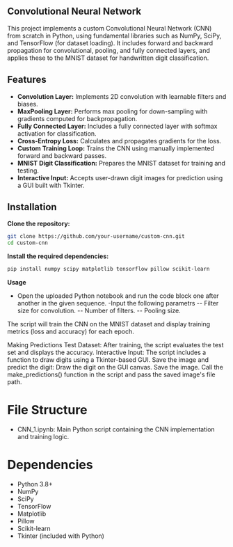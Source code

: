 ## Convolutional Neural Network
This project implements a custom Convolutional Neural Network (CNN) from scratch in Python, using fundamental libraries such as NumPy, SciPy, and TensorFlow (for dataset loading). It includes forward and backward propagation for convolutional, pooling, and fully connected layers, and applies these to the MNIST dataset for handwritten digit classification.

## Features
- **Convolution Layer:** Implements 2D convolution with learnable filters and biases.
- **MaxPooling Layer:** Performs max pooling for down-sampling with gradients computed for backpropagation.
- **Fully Connected Layer:** Includes a fully connected layer with softmax activation for classification.
- **Cross-Entropy Loss:** Calculates and propagates gradients for the loss.
- **Custom Training Loop:** Trains the CNN using manually implemented forward and backward passes.
- **MNIST Digit Classification:** Prepares the MNIST dataset for training and testing.
- **Interactive Input:** Accepts user-drawn digit images for prediction using a GUI built with Tkinter.

## Installation
**Clone the repository:**
```bash
git clone https://github.com/your-username/custom-cnn.git
cd custom-cnn
```
**Install the required dependencies:**
```bash
pip install numpy scipy matplotlib tensorflow pillow scikit-learn
```
**Usage**
- Open the uploaded Python notebook and run the code block one after another in the given sequence.
-Input the following parametrs
-- Filter size for convolution.
-- Number of filters.
-- Pooling size.

The script will train the CNN on the MNIST dataset and display training metrics (loss and accuracy) for each epoch.

Making Predictions
Test Dataset: After training, the script evaluates the test set and displays the accuracy.
Interactive Input: The script includes a function to draw digits using a Tkinter-based GUI. Save the image and predict the digit:
Draw the digit on the GUI canvas.
Save the image.
Call the make_predictions() function in the script and pass the saved image's file path.

# File Structure
- CNN_1.ipynb: Main Python script containing the CNN implementation and training logic.

# Dependencies
- Python 3.8+
- NumPy
- SciPy
- TensorFlow
- Matplotlib
- Pillow
- Scikit-learn
- Tkinter (included with Python)
